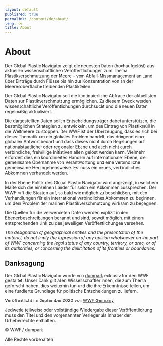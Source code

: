 ```yaml
---
layout: default
published: true
permalink: /content/de/about/
lang: de
title: About
---
```



# About

Der Global Plastic Navigator zeigt die neuesten Daten (hochaufgelöst) aus aktuellen wissenschaftlichen Veröffentlichungen zum Thema Plastikverschmutzung der Meere – vom Abfall-Missmanagement an Land über Einträge durch Flüsse bis hin zur Konzentration von an der Meeresoberfläche treibenden Plastikteilen.

Der Global Plastic Navigator soll die kontinuierliche Abfrage der aktuellsten Daten zur Plastikverschmutzung ermöglichen. Zu diesem Zweck werden wissenschaftliche Veröffentlichungen durchsucht und die neuen Daten regelmäßig aktualisiert.

Die dargestellten Daten sollen Entscheidungsträger dabei unterstützen, die bestmöglichen Strategien zu entwickeln, um den Eintrag von Plastikmüll in die Weltmeere zu stoppen. Der WWF ist der Überzeugung, dass es sich bei dieser Thematik um ein globales Problem handelt, das dringend einer globalen Antwort bedarf und dass dieses nicht durch Regelungen auf nationalstaatlicher oder regionaler Ebene und auch nicht durch verbindliche, freiwillige Initiativen allein gelöst werden kann. Vielmehr erfordert dies ein koordiniertes Handeln auf internationaler Ebene, die gemeinsame Übernahme von Verantwortung und eine verbindliche gemeinsame Herangehensweise. Es muss ein neues, verbindliches Abkommen verhandelt werden.

In der Ebene Politik des Global Plastic Navigator wird angezeigt, in welchem Maße sich die einzelnen Länder für solch ein Abkommen aussprechen. Der WWF ruft die Staaten auf, so bald wie möglich zu beschließen, mit den Verhandlungen für ein international verbindliches Abkommen zu beginnen, um dem Problem der marinen Plastikverschmutzung wirksam zu begegnen.

Die Quellen für die verwendeten Daten werden explizit in den Ebenenbeschreibungen benannt und sind, soweit möglich, mit einem entsprechenden Link zu den jeweiligen Veröffentlichungen versehen.

_The designation of geographical entities and the presentation of the material, do not imply the expression of any opinion whatsoever on the part of WWF concerning the legal status of any country, territory, or area, or of its authorities, or concerning the delimitation of its frontiers or boundaries._

## Danksagung

Der Global Plastic Navigator wurde von [dumpark](https://dumpark.com/) exklusiv für den WWF gestaltet. Unser Dank gilt allen Wissenschaftler:innen, die zum Thema geforscht haben, dies weiterhin tun und die ihre Erkenntnisse teilen, um eine fundierte Grundlage für politische Entscheidungen zu liefern.

Veröffentlicht im September 2020 von [WWF Germany](https://www.wwf.de/)

Jedwede teilweise oder vollständige Wiedergabe dieser Veröffentlichung muss den Titel und den vorgenannten Verleger als Inhaber der Urheberrechte enthalten.

© WWF / dumpark

Alle Rechte vorbehalten
